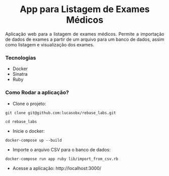 <div align="center">

  <h1 align="center">App para Listagem de Exames Médicos</h1>

  <p align="justify">
    Aplicação web para a listagem de exames médicos. Permite a importação de dados de exames a partir de um arquivo para um banco de dados, assim como listagem e visualização dos exames.
    <br/>
  </p>
</div>

### Tecnologias 

- Docker
- Sinatra
- Ruby

### Como Rodar a aplicação?

- Clone o projeto:
```
git clone git@github.com:lucasobx/rebase_labs.git
```

```
cd rebase_labs
```

- Inicie o docker:
```
docker-compose up --build
```
- Importe o arquivo CSV para o banco de dados:
```
docker-compose run app ruby lib/import_from_csv.rb
```

- Acesse a aplicação: http://localhost:3000/